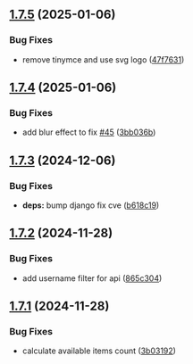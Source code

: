 ## [1.7.5](https://github.com/l4rm4nd/VoucherVault/compare/v1.7.4...v1.7.5) (2025-01-06)


### Bug Fixes

* remove tinymce and use svg logo ([47f7631](https://github.com/l4rm4nd/VoucherVault/commit/47f7631daa8e9200afeb7a719ace037061d4b46a))

## [1.7.4](https://github.com/l4rm4nd/VoucherVault/compare/v1.7.3...v1.7.4) (2025-01-06)


### Bug Fixes

* add blur effect to fix [#45](https://github.com/l4rm4nd/VoucherVault/issues/45) ([3bb036b](https://github.com/l4rm4nd/VoucherVault/commit/3bb036b57f1deccb0f30ae15b138bcf7d5a86ad5))

## [1.7.3](https://github.com/l4rm4nd/VoucherVault/compare/v1.7.2...v1.7.3) (2024-12-06)


### Bug Fixes

* **deps:** bump django fix cve ([b618c19](https://github.com/l4rm4nd/VoucherVault/commit/b618c190ad9637efcbc9a4869544c76ab59c2510))

## [1.7.2](https://github.com/l4rm4nd/VoucherVault/compare/v1.7.1...v1.7.2) (2024-11-28)


### Bug Fixes

* add username filter for api ([865c304](https://github.com/l4rm4nd/VoucherVault/commit/865c3046af23ee26ebda5123f1300564b43b206f))

## [1.7.1](https://github.com/l4rm4nd/VoucherVault/compare/v1.7.0...v1.7.1) (2024-11-28)


### Bug Fixes

* calculate available items count ([3b03192](https://github.com/l4rm4nd/VoucherVault/commit/3b0319246997a6cff871512c399fa208c92d4faf))

